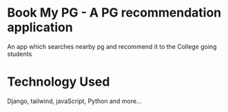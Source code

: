 # Book My PG - A PG recommendation application

An app which searches nearby pg and recommend it to the College going students 

# Technology Used 

Django, tailwind, javaScript, Python and more... 